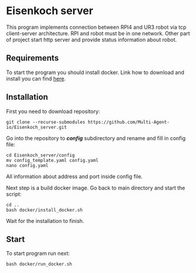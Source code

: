 # Eisenkoch server

This program implements connection between RPI4 and UR3 robot via tcp client-server architecture. 
RPI and robot must be in one network.
Other part of project start http server and provide status information about robot.

## Requirements
To start the program you should install docker. Link how to download and install you can find [here](https://docs.docker.com/engine/install/ubuntu/).

## Installation

First you need to download repository:
```shell
git clone --recurse-submodules https://github.com/Multi-Agent-io/Eisenkoch_server.git
```
Go into the repository to ***config*** subdirectory and rename and fill in config file:
```shell
cd Eisenkoch_server/config
mv config_template.yaml config.yaml 
nano config.yaml
```
All information about address and port inside config file.

Next step is a build docker image. Go back to main directory and start the script:
```shell
cd ..
bash docker/install_docker.sh
```
Wait for the installation to finish.

## Start

To start program run next:
```shell
bash docker/run_docker.sh
```
